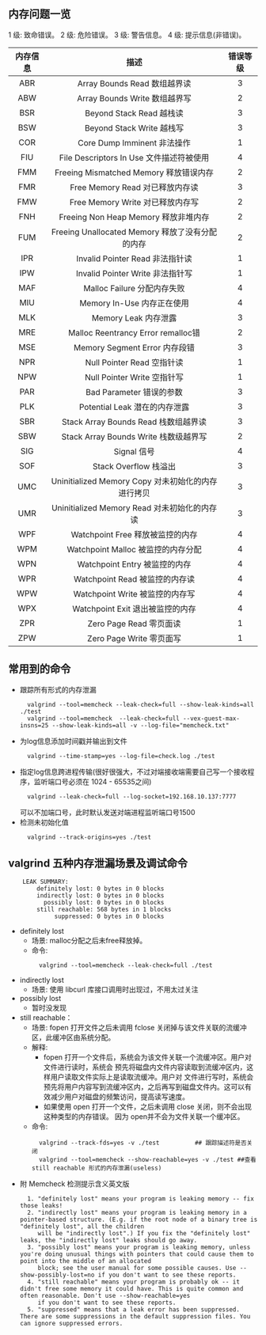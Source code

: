 
## 内存问题一览
1 级: 致命错误。
2 级: 危险错误。
3 级: 警告信息。
4 级: 提示信息(非错误)。

| 内存信息 | 描述 | 错误等级 |
|:--------:|:----:|:--------:|
| ABR      | Array Bounds Read 数组越界读 | 3 |
| ABW      | Array Bounds Write 数组越界写 | 2 |
| BSR      | Beyond Stack Read 越栈读 | 3 |
| BSW      | Beyond Stack Write 越栈写 | 3 |
| COR      | Core Dump Imminent 非法操作 | 1 |
| FIU      | File Descriptors In Use 文件描述符被使用 | 4 |
| FMM      | Freeing Mismatched Memory 释放错误内存 | 2 |
| FMR      | Free Memory Read 对已释放内存读 | 3 |
| FMW      | Free Memory Write 对已释放内存写 | 2 |
| FNH      | Freeing Non Heap Memory 释放非堆内存 | 2 |
| FUM      | Freeing Unallocated Memory 释放了没有分配的内存 | 2 |
| IPR      | Invalid Pointer Read 非法指针读 | 1 |
| IPW      | Invalid Pointer Write 非法指针写 | 1 |
| MAF      | Malloc Failure 分配内存失败 | 4 |
| MIU      | Memory In-Use 内存正在使用 | 4 |
| MLK      | Memory Leak 内存泄露 | 3 |
| MRE      | Malloc Reentrancy Error remalloc错 | 2 |
| MSE      | Memory Segment Error 内存段错 | 3 |    
| NPR      | Null Pointer Read 空指针读 | 1 |
| NPW      | Null Pointer Write 空指针写 | 1 |
| PAR      | Bad Parameter 错误的参数 | 3 |
| PLK      | Potential Leak 潜在的内存泄露 | 3 |
| SBR      | Stack Array Bounds Read 栈数组越界读 | 3 |
| SBW      | Stack Array Bounds Write 栈数级越界写 | 2 |
| SIG      | Signal 信号 | 4 |    
| SOF      | Stack Overflow 栈溢出 | 3 |
| UMC      | Uninitialized Memory Copy 对未初始化的内存进行拷贝 | 3 |
| UMR      | Uninitialized Memory Read 对未初始化的内存读 | 3 |
| WPF      | Watchpoint Free 释放被监控的内存 | 4 |
| WPM      | Watchpoint Malloc 被监控的内存分配 | 4 |
| WPN      | Watchpoint Entry 被监控的内存 | 4 |
| WPR      | Watchpoint Read 被监控的内存读 | 4 |
| WPW      | Watchpoint Write 被监控的内存写 | 4 |
| WPX      | Watchpoint Exit 退出被监控的内存 | 4 |
| ZPR      | Zero Page Read 零页面读 | 1 |
| ZPW      | Zero Page Write 零页面写 | 1 |

## 常用到的命令
- 跟踪所有形式的内存泄漏
  ```shell
    valgrind --tool=memcheck --leak-check=full --show-leak-kinds=all ./test
    valgrind --tool=memcheck  --leak-check=full --vex-guest-max-insns=25 --show-leak-kinds=all -v --log-file="memcheck.txt"
  ```
- 为log信息添加时间戳并输出到文件
  ```shell
    valgrind --time-stamp=yes --log-file=check.log ./test
  ```
- 指定log信息跨进程传输(很好很强大，不过对端接收端需要自己写一个接收程序，监听端口号必须在
  1024 - 65535之间)
  ```shell
    valgrind --leak-check=full --log-socket=192.168.10.137:7777
  ```
  可以不加端口号，此时默认发送对端进程监听端口号1500
- 检测未初始化值
  ```shell
    valgrind --track-origins=yes ./test
  ```

## valgrind 五种内存泄漏场景及调试命令
```shell
    LEAK SUMMARY:
        definitely lost: 0 bytes in 0 blocks
        indirectly lost: 0 bytes in 0 blocks
          possibly lost: 0 bytes in 0 blocks
        still reachable: 568 bytes in 1 blocks
             suppressed: 0 bytes in 0 blocks
```
- definitely lost
    + 场景: malloc分配之后未free释放掉。
    + 命令:
      ```shell
        valgrind --tool=memcheck --leak-check=full ./test
      ```
- indirectly lost
    + 场景: 使用 libcurl 库接口调用时出现过，不用太过关注
- possibly lost
    + 暂时没发现
- still reachable：
    + 场景: fopen 打开文件之后未调用 fclose 关闭掉与该文件关联的流缓冲区，此缓冲区由系统分配。
    + 解释:
        + fopen 打开一个文件后，系统会为该文件关联一个流缓冲区。用户对文件进行读时，系统会
          预先将磁盘内文件内容读取到流缓冲区内，这样用户读取文件实际上是读取流缓冲。用户对
          文件进行写时，系统会预先将用户内容写到流缓冲区内，之后再写到磁盘文件内。这可以有
          效减少用户对磁盘的频繁访问，提高读写速度。
        + 如果使用 open 打开一个文件，之后未调用 close 关闭，则不会出现这种类型的内存错误。
          因为 open并不会为文件关联一个缓冲区。
    + 命令:
      ```shell
        valgrind --track-fds=yes -v ./test          ## 跟踪描述符是否关闭
        valgrind --tool=memcheck --show-reachable=yes -v ./test ##查看 still reachable 形式的内存泄漏(useless)
      ```
- 附 Memcheck 检测提示含义英文版
  ```shell
    1. "definitely lost" means your program is leaking memory -- fix those leaks!
    2. "indirectly lost" means your program is leaking memory in a pointer-based structure. (E.g. if the root node of a binary tree is "definitely lost", all the children 
       will be "indirectly lost".) If you fix the "definitely lost" leaks, the "indirectly lost" leaks should go away.
    3. "possibly lost" means your program is leaking memory, unless you're doing unusual things with pointers that could cause them to point into the middle of an allocated 
       block; see the user manual for some possible causes. Use --show-possibly-lost=no if you don't want to see these reports.
    4. "still reachable" means your program is probably ok -- it didn't free some memory it could have. This is quite common and often reasonable. Don't use --show-reachable=yes 
       if you don't want to see these reports.
    5. "suppressed" means that a leak error has been suppressed. There are some suppressions in the default suppression files. You can ignore suppressed errors.
  ```
